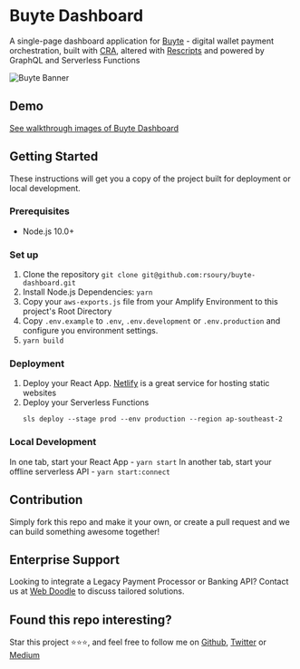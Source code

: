 # Buyte Dashboard

A single-page dashboard application for <a href="https://github.com/rsoury/buyte">Buyte</a> - digital wallet payment orchestration, built with <a href="https://github.com/facebook/create-react-app">CRA</a>, altered with <a href="https://github.com/harrysolovay/rescripts">Rescripts</a> and powered by GraphQL and Serverless Functions

![Buyte Banner](https://github.com/rsoury/buyte-dashboard/blob/master/docs/1.%20Your%20Digital%20Wallet%20Checkouts%20in%20one%20place.png)

## Demo

[See walkthrough images of Buyte Dashboard](https://github.com/rsoury/buyte-dashboard/blob/master/docs/)

## Getting Started

These instructions will get you a copy of the project built for deployment or local development.

### Prerequisites

- Node.js 10.0+

### Set up

1. Clone the repository `git clone git@github.com:rsoury/buyte-dashboard.git`
2. Install Node.js Dependencies: `yarn`
3. Copy your `aws-exports.js` file from your Amplify Environment to this project's Root Directory
4. Copy `.env.example` to `.env`, `.env.development` or `.env.production` and configure you environment settings.
5. `yarn build`

### Deployment

1. Deploy your React App.
   [Netlify](https://netlify.com/) is a great service for hosting static websites
2. Deploy your Serverless Functions
   ```
   sls deploy --stage prod --env production --region ap-southeast-2
   ```
   
### Local Development

In one tab, start your React App - `yarn start`
In another tab, start your offline serverless API - `yarn start:connect`

## Contribution

Simply fork this repo and make it your own, or create a pull request and we can build something awesome together!

## Enterprise Support

Looking to integrate a Legacy Payment Processor or Banking API? Contact us at [Web Doodle](https://www.webdoodle.com.au/?ref=github-buyte) to discuss tailored solutions.

## Found this repo interesting?

Star this project ⭐️⭐️⭐️, and feel free to follow me on [Github](https://github.com/rsoury), [Twitter](https://twitter.com/@ryan_soury) or [Medium](https://rsoury.medium.com/)